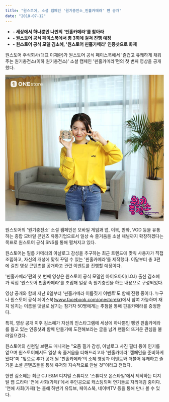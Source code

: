 ```yaml
---
title: "원스토어, 소셜 캠페인 '원기충전소_핀홀카메라' 편 공개"
date: "2018-07-12"
---
```


- **\- 세상에서 하나뿐인 나만의 '핀홀카메라'를 찾아라**
- **\- 원스토어 공식 페이스북에서 총 3회에 걸쳐 진행 예정**
- **\- 원스토어 공식 모델 김소혜, '원스토어 핀홀카메라' 인증샷으로 화제**

원스토어 주식회사(대표 이재환)가 원스토어 공식 페이스북에서 '즐겁고 유쾌하게 채워주는 원기충전소(이하 원기충전소)' 소셜 캠페인 '핀홀카메라'편의 첫 번째 영상을 공개했다.

![](images/180712_01.jpg)

원스토어의 '원기충전소' 소셜 캠페인은 모바일 게임과 앱, 이북, 만화, VOD 등을 유통하는 종합 모바일 콘텐츠 유통기업으로서 일상 속 즐거움을 소셜 채널까지 확장하겠다는 목표로 원스토어 공식 SNS를 통해 펼쳐지고 있다.

원스토어는 필름 카메라의 아날로그 감성을 추구하는 최근 트렌드에 맞춰 사용자가 직접 조립하고, 자신의 개성에 맞춰 꾸밀 수 있는 '핀홀카메라'를 제작했다. 이달부터 총 3편에 걸친 영상 콘텐츠를 공개하고 관련 이벤트를 진행할 예정이다.

'핀홀카메라'편의 첫 번째 영상은 원스토어 공식 모델인 아이오아이(I.O.I) 출신 김소혜가 직접 '원스토어 핀홀카메라'를 조립해 일상 속 원기충전을 하는 내용으로 구성되었다.

영상 공개와 함께 지난 6일부터 '핀홀카메라 이름짓기 이벤트'도 함께 진행 중이다. 누구나 원스토어 공식 페이스북(www.facebook.com/onestorekr)에서 참여 가능하며 재치 넘치는 이름을 댓글로 남기는 참가자 50명에게는 추첨을 통해 핀홀카메라를 증정한다.

특히, 영상 공개 이후 김소혜가 자신의 인스타그램에 세상에 하나뿐인 펭귄 핀홀카메라를 들고 있는 인증샷과 함께 만들기에 도전해보라는 글을 남겨 팬들의 뜨거운 관심을 불러일으켰다.

원스토어의 신현일 브랜드 매니저는 "요즘 필카 감성, 아날로그 사진 필터 등이 인기를 얻으며 원스토어에서도 일상 속 즐거움을 더해드리고자 '핀홀카메라' 캠페인을 준비하게 됐다"며 "앞으로 추가 공개 될 '핀홀카메라'의 소혜 영상과 이벤트와 더불어 유쾌하고 즐거운 소셜 콘텐츠들을 통해 유저와 지속적으로 만날 것"이라고 전했다.

한편 김소혜는 최근 CJ E&M 디지털 스튜디오 '스튜디오 온스타일'에서 제작하는 디지털 웹 드라마 '연애 사회(가제)'에서 주인공으로 캐스팅되며 연기돌로 자리매김 중이다. '연애 사회(가제)'는 올해 하반기 유튜브, 페이스북, 네이버TV 등을 통해 만나 볼 수 있다.
